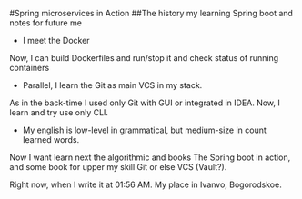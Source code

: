 #Spring microservices in Action
##The history my learning Spring boot and notes for future me
* I meet the Docker

Now, I can build Dockerfiles and run/stop it and check status of running containers

* Parallel, I learn the Git as main VCS in my stack.

As in the back-time I used only Git with GUI or integrated in IDEA. Now, I learn and try use only CLI.

* My english is low-level in grammatical, but medium-size in count learned words.

Now I want learn next the algorithmic and books The Spring boot in action, and some book for upper my skill Git or else VCS (Vault?). 

Right now, when I write it at 01:56 AM. My place in Ivanvo, Bogorodskoe.
